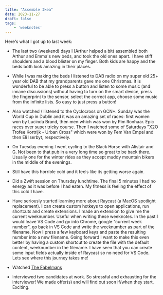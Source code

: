 ```yaml
---
title: "Assemble Ikea"
date: 2023-11-27
draft: false 
tags:
	- 'weeknotes'
---
```


Here's what I got up to last week:

- The last two (weekend) days I (Arthur helped a bit) assembled both Arthur and Emma's new beds, and took the old ones apart. I have stiff shoulders and a blood blister on my finger. Both kids are happy and the beds both look amazing in their places.

- While I was making the beds I listened to DAB radio on my super old 25+ year old DAB that my grandparents gave me one Christmas. It is wonderful to be able to press a button and listen to some music (and innane discussions) without having to turn on the smart device, press the fingerprint to the sensor, select the correct app, choose some music from the infinite lists. So easy to just press a button!

- Also watched / listened to the Cyclocross on GCN+. Sunday was the World Cup in Dublin and it was an amazing set of races: first women won by Lucinda Brand, then men which was won by Pim Ronhaar. Epic races over super tricky course. Then I watched some of Saturdays "X2O Trofee Kortrijk - Urban Cross" which were won by Fem Van Empel and then Eli Iserbyt, respectively.

- On Tuesday evening I went cycling to the Black Horse with Alistair and G. Not been to that pub in a very long time so great to be back there. Usually one for the winter rides as they accept muddy mountain bikers in the middle of the evenings.

- Still have this horrible cold and it feels like its getting worse again.

- Did a Zwift session on Thursday lunchtime. The final 5 minutes I had no energy as it was before I had eaten. My fitness is feeling the effect of this cold I have.

- Have seriously started learning more about Raycast (a MacOS spotlight replacement). I can create custom hotkeys to open applications, run shortcuts and create extensions. I made an extension to give me the current weeknumber. Useful when writing these weeknotes. In the past I would leave VS Code and go into Chrome, google "current week number", go back in VS Code and write the weeknumber as part of the filename. Now I press a few keyboard keys and paste the resulting number into a new filename. Going forward I want to make this even better by having a custom shortcut to create the file with the default content, weeknumber in the filename. I have seen that you can create some input fields actually inside of Raycast so no need for VS Code. Lets see where this journey takes me!

- Watched [The Fabelmans](https://www.imdb.com/title/tt14208870/)

- Interviewed two candidates at work. So stressful and exhausting for the interviewer! We made offer(s) and will find out soon if/when they start. Exciting.
